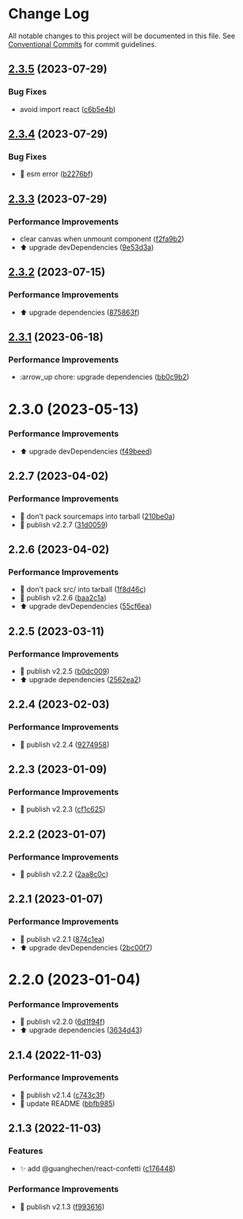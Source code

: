 # Change Log

All notable changes to this project will be documented in this file.
See [Conventional Commits](https://conventionalcommits.org) for commit guidelines.

## [2.3.5](https://github.com/guanghechen/react-kit/compare/@guanghechen/react-confetti@2.3.4...@guanghechen/react-confetti@2.3.5) (2023-07-29)


### Bug Fixes

* avoid import react ([c6b5e4b](https://github.com/guanghechen/react-kit/commit/c6b5e4bd4aad782b31ee00dc2b30888326c8afe3))





## [2.3.4](https://github.com/guanghechen/react-kit/compare/@guanghechen/react-confetti@2.3.3...@guanghechen/react-confetti@2.3.4) (2023-07-29)


### Bug Fixes

* 🐛 esm error ([b2276bf](https://github.com/guanghechen/react-kit/commit/b2276bf3eb7ea99beb082db0059e261890293a1e))





## [2.3.3](https://github.com/guanghechen/react-kit/compare/@guanghechen/react-confetti@2.3.2...@guanghechen/react-confetti@2.3.3) (2023-07-29)


### Performance Improvements

* clear canvas when unmount component ([f2fa9b2](https://github.com/guanghechen/react-kit/commit/f2fa9b2ad3725261f55b5757b480b0f904e02450))
* ⬆️ upgrade devDependencies ([9e53d3a](https://github.com/guanghechen/react-kit/commit/9e53d3a6abdbe7a1590de360621046652ffb841c))





## [2.3.2](https://github.com/guanghechen/react-kit/compare/@guanghechen/react-confetti@2.3.1...@guanghechen/react-confetti@2.3.2) (2023-07-15)


### Performance Improvements

* ⬆️ upgrade dependencies ([875863f](https://github.com/guanghechen/react-kit/commit/875863f23880ffff41d4b8fcabd312ce5c380f77))





## [2.3.1](https://github.com/guanghechen/react-kit/compare/@guanghechen/react-confetti@2.3.0...@guanghechen/react-confetti@2.3.1) (2023-06-18)


### Performance Improvements

* :arrow_up  chore: upgrade dependencies ([bb0c9b2](https://github.com/guanghechen/react-kit/commit/bb0c9b2c439db2406520e1d340ff5ea7a5a6c187))





# 2.3.0 (2023-05-13)


### Performance Improvements

* ⬆️ upgrade devDependencies ([f49beed](https://github.com/guanghechen/react-kit/commit/f49beed06731a3329a45cdd64e3405ce109485f4))



## 2.2.7 (2023-04-02)


### Performance Improvements

* 🔧 don't pack sourcemaps into tarball ([210be0a](https://github.com/guanghechen/react-kit/commit/210be0a592d1a619907e18e55dfb83233d0ddd20))
* 🔖 publish v2.2.7 ([31d0059](https://github.com/guanghechen/react-kit/commit/31d0059087c1155f69d8f3755194ca55a5e9f374))



## 2.2.6 (2023-04-02)


### Performance Improvements

* 🔧 don't pack src/ into tarball ([1f8d46c](https://github.com/guanghechen/react-kit/commit/1f8d46cc1e8f9e6c72f41aa008d17c641c10480c))
* 🔖 publish v2.2.6 ([baa2c1a](https://github.com/guanghechen/react-kit/commit/baa2c1ac40c96ec236920380efc0deef5f19c5e5))
* ⬆️ upgrade devDependencies ([55cf6ea](https://github.com/guanghechen/react-kit/commit/55cf6ea54505d6502110903f9f511a775ef6d27d))



## 2.2.5 (2023-03-11)


### Performance Improvements

* 🔖 publish v2.2.5 ([b0dc009](https://github.com/guanghechen/react-kit/commit/b0dc009bed3b2bc9d81ffe9795f2c526da093b92))
* ⬆️ upgrade dependencies ([2562ea2](https://github.com/guanghechen/react-kit/commit/2562ea283e79bd3ce423a8405756e4afebe6f02d))



## 2.2.4 (2023-02-03)


### Performance Improvements

* 🔖 publish v2.2.4 ([9274958](https://github.com/guanghechen/react-kit/commit/92749589caf84112cc2bf10ea65e7d705ffef9dd))



## 2.2.3 (2023-01-09)


### Performance Improvements

* 🔖 publish v2.2.3 ([cf1c625](https://github.com/guanghechen/react-kit/commit/cf1c62509db24b889e323f88026d2d4bd3e82ef8))



## 2.2.2 (2023-01-07)


### Performance Improvements

* 🔖 publish v2.2.2 ([2aa8c0c](https://github.com/guanghechen/react-kit/commit/2aa8c0cc819574d6d5e27e1bbcfdd6468ee3b8f8))



## 2.2.1 (2023-01-07)


### Performance Improvements

* 🔖 publish v2.2.1 ([874c1ea](https://github.com/guanghechen/react-kit/commit/874c1ea18ec51f92d42ad587bef29af601f16722))
* ⬆️ upgrade devDependencies ([2bc00f7](https://github.com/guanghechen/react-kit/commit/2bc00f7ef1e0b9307bc36ca6f8fec323d56fdaa8))



# 2.2.0 (2023-01-04)


### Performance Improvements

* 🔖 publish v2.2.0 ([6d1f94f](https://github.com/guanghechen/react-kit/commit/6d1f94f8f16e71ece09037016622ee33b239f84a))
* ⬆️ upgrade dependencies ([3634d43](https://github.com/guanghechen/react-kit/commit/3634d430bd74d5e529984f407b12ab341e4accd2))



## 2.1.4 (2022-11-03)


### Performance Improvements

* 🔖 publish v2.1.4 ([c743c3f](https://github.com/guanghechen/react-kit/commit/c743c3f461ab9e1799843b3bf1b30dd326d7154d))
* 📝 update README ([bbfb985](https://github.com/guanghechen/react-kit/commit/bbfb9858731859f5fd63f4fd402219a5be2c22e2))



## 2.1.3 (2022-11-03)


### Features

* ✨ add @guanghechen/react-confetti ([c176448](https://github.com/guanghechen/react-kit/commit/c17644884b14d85a1cc14a14fde938f4796bcfbb))


### Performance Improvements

* 🔖 publish v2.1.3 ([f993616](https://github.com/guanghechen/react-kit/commit/f993616ec0b3ca8378fd47d78ca1c17e5dd3170a))

